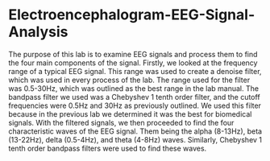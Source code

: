 # Electroencephalogram-EEG-Signal-Analysis
The purpose of this lab is to examine EEG signals and process them to find the four main components of the signal. Firstly, we looked at the frequency range of a typical EEG signal. This range was used to create a denoise filter, which was used in every process of the lab. The range used for the filter was 0.5-30Hz, which was outlined as the best range in the lab manual. The bandpass filter we used was a Chebyshev 1 tenth order filter, and the cutoff frequencies were 0.5Hz and 30Hz as previously outlined. We used this filter because in the previous lab we determined it was the best for biomedical signals. With the filtered signals, we then proceeded to find the four characteristic waves of the EEG signal. Them being the alpha (8-13Hz), beta (13-22Hz), delta (0.5-4Hz), and theta (4-8Hz) waves. Similarly, Chebyshev 1 tenth order bandpass filters were used to find these waves.
